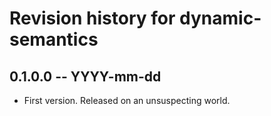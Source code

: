 # Revision history for dynamic-semantics

## 0.1.0.0 -- YYYY-mm-dd

* First version. Released on an unsuspecting world.
